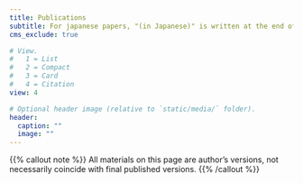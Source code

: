 ```yaml
---
title: Publications
subtitle: For japanese papers, "(in Japanese)" is written at the end of contents.
cms_exclude: true

# View.
#   1 = List
#   2 = Compact
#   3 = Card
#   4 = Citation
view: 4

# Optional header image (relative to `static/media/` folder).
header:
  caption: ""
  image: ""
---
```


{{% callout note %}}
All materials on this page are author’s versions, not necessarily coincide with final published versions.
{{% /callout %}}